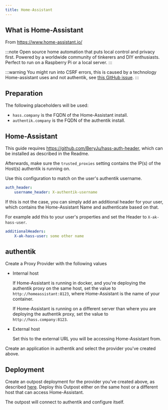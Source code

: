 ```yaml
---
title: Home-Assistant
---
```


## What is Home-Assistant

From https://www.home-assistant.io/

:::note
Open source home automation that puts local control and privacy first. Powered by a worldwide community of tinkerers and DIY enthusiasts. Perfect to run on a Raspberry Pi or a local server.
:::

:::warning
You might run into CSRF errors, this is caused by a technology Home-assistant uses and not authentik, see [this GitHub issue](https://github.com/goauthentik/authentik/issues/884#issuecomment-851542477).
:::

## Preparation

The following placeholders will be used:

-   `hass.company` is the FQDN of the Home-Assistant install.
-   `authentik.company` is the FQDN of the authentik install.

## Home-Assistant

This guide requires https://github.com/BeryJu/hass-auth-header, which can be installed as described in the Readme.

Afterwards, make sure the `trusted_proxies` setting contains the IP(s) of the Host(s) authentik is running on.

Use this configuration to match on the user's authentik username.

```yaml
auth_header:
    username_header: X-authentik-username
```

If this is not the case, you can simply add an additional header for your user, which contains the Home-Assistant Name and authenticate based on that.

For example add this to your user's properties and set the Header to `X-ak-hass-user`.

```yaml
additionalHeaders:
    X-ak-hass-user: some other name
```

## authentik

Create a Proxy Provider with the following values

-   Internal host

    If Home-Assistant is running in docker, and you're deploying the authentik proxy on the same host, set the value to `http://homeassistant:8123`, where Home-Assistant is the name of your container.

    If Home-Assistant is running on a different server than where you are deploying the authentik proxy, set the value to `http://hass.company:8123`.

-   External host

    Set this to the external URL you will be accessing Home-Assistant from.

Create an application in authentik and select the provider you've created above.

## Deployment

Create an outpost deployment for the provider you've created above, as described [here](../../../docs/outposts/). Deploy this Outpost either on the same host or a different host that can access Home-Assistant.

The outpost will connect to authentik and configure itself.
